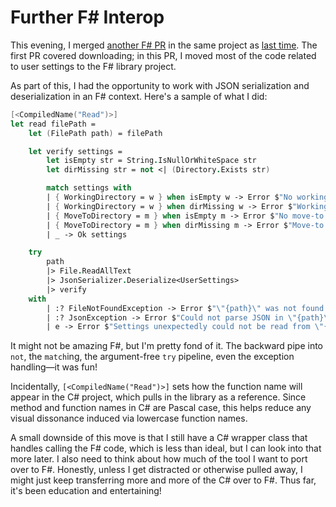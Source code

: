 # Further F# Interop

This evening, I merged [another F# PR](https://github.com/codeconscious/ccvtac/pull/38) in the same project as [last time](https://codeconscious.github.io/2024/02/29/first-foray-into-fsharp.html). The first PR covered downloading; in this PR, I moved most of the code related to user settings to the F# library project.

As part of this, I had the opportunity to work with JSON serialization and deserialization in an F# context. Here's a sample of what I did:

```fsharp
[<CompiledName("Read")>]
let read filePath =
    let (FilePath path) = filePath

    let verify settings =
        let isEmpty str = String.IsNullOrWhiteSpace str
        let dirMissing str = not <| (Directory.Exists str)

        match settings with
        | { WorkingDirectory = w } when isEmpty w -> Error $"No working directory was specified."
        | { WorkingDirectory = w } when dirMissing w -> Error $"Working directory \"{w}\" is missing."
        | { MoveToDirectory = m } when isEmpty m -> Error $"No move-to directory was specified."
        | { MoveToDirectory = m } when dirMissing m -> Error $"Move-to directory \"{m}\" is missing."
        | _ -> Ok settings

    try
        path
        |> File.ReadAllText
        |> JsonSerializer.Deserialize<UserSettings>
        |> verify
    with
        | :? FileNotFoundException -> Error $"\"{path}\" was not found."
        | :? JsonException -> Error $"Could not parse JSON in \"{path}\" to settings."
        | e -> Error $"Settings unexpectedly could not be read from \"{path}\": {e.Message}"
```

It might not be amazing F#, but I'm pretty fond of it. The backward pipe into `not`, the `match`ing, the argument-free `try` pipeline, even the exception handling—it was fun!

Incidentally, `[<CompiledName("Read")>]` sets how the function name will appear in the C# project, which pulls in the library as a reference. Since method and function names in C# are Pascal case, this helps reduce any visual dissonance induced via lowercase function names.

A small downside of this move is that I still have a C# wrapper class that handles calling the F# code, which is less than ideal, but I can look into that more later. I also need to think about how much of the tool I want to port over to F#. Honestly, unless I get distracted or otherwise pulled away, I might just keep transferring more and more of the C# over to F#. Thus far, it's been education and entertaining!
